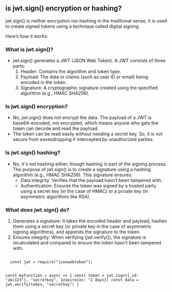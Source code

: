 ## is jwt.sign() encryption or hashing?
jwt.sign() is neither encryption nor hashing in the traditional sense; it is used to create signed tokens using a technique called digital signing.

Here’s how it works:

### What is jwt.sign()?
- jwt.sign() generates a JWT (JSON Web Token). A JWT consists of three parts:
  1. Header: Contains the algorithm and token type.
  2. Payload: The data or claims (such as user ID or email) being encoded in the token.
  3. Signature: A cryptographic signature created using the specified algorithm (e.g., HMAC SHA256).

### Is jwt.sign() encryption?
- No, jwt.sign() does not encrypt the data. The payload of a JWT is base64-encoded, not encrypted, which means anyone who gets the token can decode and read the payload.
- The token can be read easily without needing a secret key. So, it is not secure from eavesdropping if intercepted by unauthorized parties.

### Is jwt.sign() hashing?
- No, it's not hashing either, though hashing is part of the signing process. The purpose of jwt.sign() is to create a signature using a hashing algorithm (e.g., HMAC SHA256). This signature ensures:
  - Data integrity: Verifies that the payload hasn’t been tampered with.
  - Authentication: Ensures the token was signed by a trusted party using a secret key (in the case of HMAC) or a private key (in asymmetric algorithms like RSA).

### What does jwt.sign() do?
1. Generates a signature: It takes the encoded header and payload, hashes them using a secret key (or private key in the case of asymmetric signing algorithms), and appends the signature to the token.
2. Ensures integrity: When verifying (jwt.verify()), the signature is recalculated and compared to ensure the token hasn't been tampered with.
   
<code>
  const jwt = require("jsonwebtoken");

  const myFunction = async => {
    const token = jwt.sign({_id: "abc123"}, "secretkey", {expiresIn: "2 days})
    const data = jwt.verify(token, "secretkey")
  }
</code>